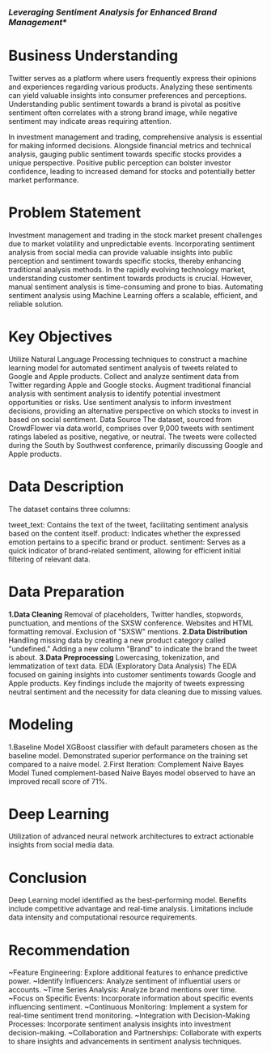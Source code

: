 ### *Leveraging Sentiment Analysis for Enhanced Brand Management**

# **Business Understanding**
Twitter serves as a platform where users frequently express their opinions and experiences regarding various products. Analyzing these sentiments can yield valuable insights into consumer preferences and perceptions. Understanding public sentiment towards a brand is pivotal as positive sentiment often correlates with a strong brand image, while negative sentiment may indicate areas requiring attention.

In investment management and trading, comprehensive analysis is essential for making informed decisions. Alongside financial metrics and technical analysis, gauging public sentiment towards specific stocks provides a unique perspective. Positive public perception can bolster investor confidence, leading to increased demand for stocks and potentially better market performance.

# **Problem Statement**
Investment management and trading in the stock market present challenges due to market volatility and unpredictable events. Incorporating sentiment analysis from social media can provide valuable insights into public perception and sentiment towards specific stocks, thereby enhancing traditional analysis methods. In the rapidly evolving technology market, understanding customer sentiment towards products is crucial. However, manual sentiment analysis is time-consuming and prone to bias. Automating sentiment analysis using Machine Learning offers a scalable, efficient, and reliable solution.

# **Key Objectives**
Utilize Natural Language Processing techniques to construct a machine learning model for automated sentiment analysis of tweets related to Google and Apple products.
Collect and analyze sentiment data from Twitter regarding Apple and Google stocks.
Augment traditional financial analysis with sentiment analysis to identify potential investment opportunities or risks.
Use sentiment analysis to inform investment decisions, providing an alternative perspective on which stocks to invest in based on social sentiment.
Data Source
The dataset, sourced from CrowdFlower via data.world, comprises over 9,000 tweets with sentiment ratings labeled as positive, negative, or neutral. The tweets were collected during the South by Southwest conference, primarily discussing Google and Apple products.

# **Data Description**
The dataset contains three columns:

tweet_text: Contains the text of the tweet, facilitating sentiment analysis based on the content itself.
product: Indicates whether the expressed emotion pertains to a specific brand or product.
sentiment: Serves as a quick indicator of brand-related sentiment, allowing for efficient initial filtering of relevant data.

# **Data Preparation**

**1.Data Cleaning**
Removal of placeholders, Twitter handles, stopwords, punctuation, and mentions of the SXSW conference.
Websites and HTML formatting removal.
Exclusion of "SXSW" mentions.
**2.Data Distribution**
Handling missing data by creating a new product category called "undefined."
Adding a new column "Brand" to indicate the brand the tweet is about.
**3.Data Preprocessing**
Lowercasing, tokenization, and lemmatization of text data.
EDA (Exploratory Data Analysis)
The EDA focused on gaining insights into customer sentiments towards Google and Apple products. Key findings include the majority of tweets expressing neutral sentiment and the necessity for data cleaning due to missing values.

# **Modeling**
1.Baseline Model
XGBoost classifier with default parameters chosen as the baseline model.
Demonstrated superior performance on the training set compared to a naive model.
2.First Iteration: Complement Naive Bayes Model
Tuned complement-based Naive Bayes model observed to have an improved recall score of 71%.

# **Deep Learning**
Utilization of advanced neural network architectures to extract actionable insights from social media data.

# **Conclusion**
Deep Learning model identified as the best-performing model.
Benefits include competitive advantage and real-time analysis.
Limitations include data intensity and computational resource requirements.

# **Recommendation**
~Feature Engineering: Explore additional features to enhance predictive power.
~Identify Influencers: Analyze sentiment of influential users or accounts.
~Time Series Analysis: Analyze brand mentions over time.
~Focus on Specific Events: Incorporate information about specific events influencing sentiment.
~Continuous Monitoring: Implement a system for real-time sentiment trend monitoring.
~Integration with Decision-Making Processes: Incorporate sentiment analysis insights into investment decision-making.
~Collaboration and Partnerships: Collaborate with experts to share insights and advancements in sentiment analysis techniques.

